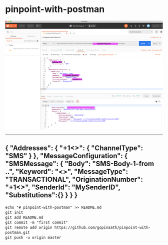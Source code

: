 # pinpoint-with-postman



![Screenshot](page-2.png)


---
{
  "Addresses": {
    "+1<<Customer US Phone Number>>": {
      "ChannelType": "SMS"
    }
  },
  "MessageConfiguration": {
    "SMSMessage": {
      "Body": "SMS-Body-1-from ..",
      "Keyword": "<<Pinpoint Keyword>>",
      "MessageType": "TRANSACTIONAL",
      "OriginationNumber": "+1<<Pinpoint US Phone Number>>",
      "SenderId": "MySenderID",
      "Substitutions":{}
    }
  }
}
---
```
echo "# pinpoint-with-postman" >> README.md
git init
git add README.md
git commit -m "first commit"
git remote add origin https://github.com/gopinaath/pinpoint-with-postman.git
git push -u origin master
```
